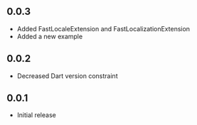 ## 0.0.3
- Added FastLocaleExtension and FastLocalizationExtension
- Added a new example

## 0.0.2
- Decreased Dart version constraint

## 0.0.1
- Initial release